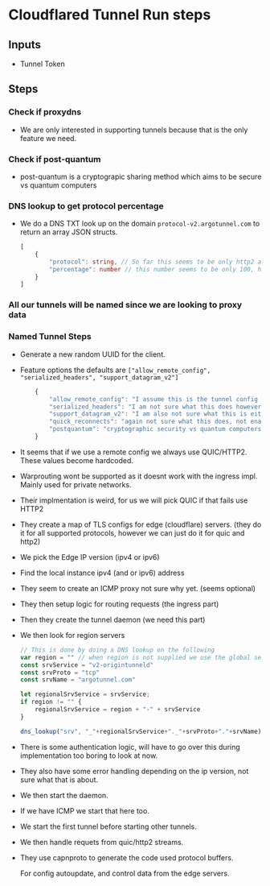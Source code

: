 # Cloudflared Tunnel Run steps

## Inputs

- Tunnel Token

## Steps

### Check if proxydns

- We are only interested in supporting tunnels because that is the only feature we need.

### Check if post-quantum

- post-quantum is a cryptograpic sharing method which aims to be secure vs quantum computers

### DNS lookup to get protocol percentage

- We do a DNS TXT look up on the domain `protocol-v2.argotunnel.com` to return an array JSON structs.

    ```ts
    [
        {
            "protocol": string, // So far this seems to be only http2 and quic
            "percentage": number // this number seems to be only 100, however I am not sure what it represents.
        }
    ]
    ```

### All our tunnels will be named since we are looking to proxy data

### Named Tunnel Steps

- Generate a new random UUID for the client.

- Feature options the defaults are `["allow_remote_config", "serialized_headers", "support_datagram_v2"]`

    ```ts
        {
            "allow_remote_config": "I assume this is the tunnel config from UI which is what we have been using",
            "serialized_headers": "I am not sure what this does however we have been using it",
            "support_datagram_v2": "I am also not sure what this is either but we have been using it",
            "quick_reconnects": "again not sure what this does, not enabled by default",
            "postquantum": "cryptographic security vs quantum computers, not enabled by default enabled"
        }
    ```

- It seems that if we use a remote config we always use QUIC/HTTP2. These values become hardcoded.

- Warprouting wont be supported as it doesnt work with the ingress impl. Mainly used for private networks.

- Their implmentation is weird, for us we will pick QUIC if that fails use HTTP2

- They create a map of TLS configs for edge (cloudflare) servers. (they do it for all supported protocols, however we can just do it for quic and http2)

- We pick the Edge IP version (ipv4 or ipv6)

- Find the local instance ipv4 (and or ipv6) address

- They seem to create an ICMP proxy not sure why yet. (seems optional)

- They then setup logic for routing requests (the ingress part)

- Then they create the tunnel daemon (we need this part)

- We then look for region servers

    ```ts
    // This is done by doing a DNS lookup on the following
    var region = "" // when region is not supplied we use the global servers.
    const srvService = "v2-origintunneld"
    const srvProto = "tcp"
    const srvName = "argotunnel.com"

    let regionalSrvService = srvService;
    if region != "" {
        regionalSrvService = region + "-" + srvService
    }

    dns_lookup("srv", "_"+regionalSrvService+"._"+srvProto+"."+srvName)
    ```

- There is some authentication logic, will have to go over this during implementation too boring to look at now.

- They also have some error handling depending on the ip version, not sure what that is about.

- We then start the daemon.

- If we have ICMP we start that here too.

- We start the first tunnel before starting other tunnels.

- We then handle requets from quic/http2 streams.

- They use capnproto to generate the code used protocol buffers.

    For config autoupdate, and control data from the edge servers.
